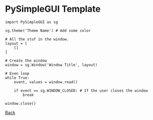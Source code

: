 # PySimpleGUI Template

``` python,
import PySimpleGUI as sg

sg.theme('Theme Name') # Add some color

# All the stuf in the window.
layout = [
	[]
]

# Create the window
window = sg.Window('Window Title', layout)

# Even loop
while True:
	event, values = window.read()
	
	if event == sg.WINDOW_CLOSED: # If the user closes the window
		break

window.close()
```

[Back](./_Elements)
